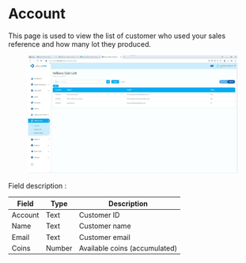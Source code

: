 # Account

This page is used to view the list of customer who used your sales reference and how many lot they produced.

<figure><img src="../../.gitbook/assets/WhatsApp Image 2023-03-27 at 11.53.29.jpeg" alt=""><figcaption></figcaption></figure>

Field description :&#x20;

| Field   | Type   | Description                   |
| ------- | ------ | ----------------------------- |
| Account | Text   | Customer ID                   |
| Name    | Text   | Customer name                 |
| Email   | Text   | Customer email                |
| Coins   | Number | Available coins (accumulated) |
